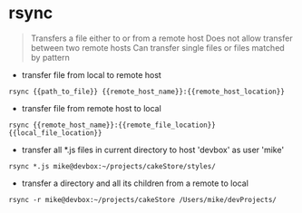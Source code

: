 # rsync

> Transfers a file either to or from a remote host
> Does not allow transfer between two remote hosts
> Can transfer single files or files matched by pattern

- transfer file from local to remote host

`rsync {{path_to_file}} {{remote_host_name}}:{{remote_host_location}}`

- transfer file from remote host to local

`rsync {{remote_host_name}}:{{remote_file_location}} {{local_file_location}}`

- transfer all *.js files in current directory to host 'devbox' as user 'mike'

`rsync *.js mike@devbox:~/projects/cakeStore/styles/`

- transfer a directory and all its children from a remote to local

`rsync -r mike@devbox:~/projects/cakeStore /Users/mike/devProjects/`
